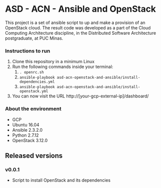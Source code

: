 # ASD - ACN - Ansible and OpenStack

This project is a set of ansible script to up and make a provision of an OpenStack cloud. The result code was developed as a part of the Cloud Computing Architecture discipline, in the Distributed Software Architecture postgraduate, at PUC Minas.

### Instructions to run
1. Clone this repository in a minimum Linux
2. Run the following commands inside your terminal:
    1. `. openrc.sh`
    1. `ansible-playbook asd-acn-openstack-and-ansible/install-dependencies.yml`
    1. `ansible-playbook asd-acn-openstack-and-ansible/install-openstack.yml`
3. You can now visit the URL http://[your-gcp-external-ip]/dashboard/

### About the environment
- GCP
- Ubuntu 16.04
- Ansible 2.3.2.0
- Python 2.7.12
- OpenStack 3.12.0

## Released versions

### v0.0.1
- Script to install OpenStack and its dependencies
